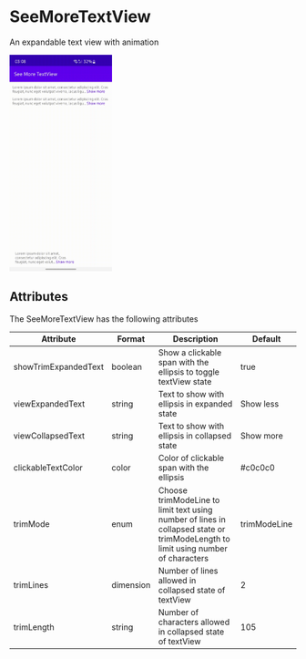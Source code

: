 # SeeMoreTextView

An expandable text view with animation

<img src="preview.gif" alt="preview" height="auto" width="180px"/>

## Attributes
The SeeMoreTextView has the following attributes

| Attribute            |Format| Description | Default |
| -------------|------------- |------------|-----------|
| showTrimExpandedText      | boolean | Show a clickable span with the ellipsis to toggle textView state | true |
| viewExpandedText     | string | Text to show with ellipsis in expanded state | Show less |
| viewCollapsedText     | string  | Text to show with ellipsis in collapsed state | Show more |
| clickableTextColor       | color  | Color of clickable span with the ellipsis | #c0c0c0 |
| trimMode | enum | Choose trimModeLine to limit text using number of lines in collapsed state or trimModeLength to limit using number of characters | trimModeLine |
| trimLines  | dimension  | Number of lines allowed in collapsed state of textView | 2 |
| trimLength       | string | Number of characters allowed in collapsed state of textView | 105 |

